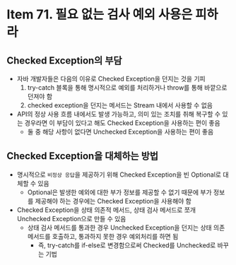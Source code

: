 # Item 71. 필요 없는 검사 예외 사용은 피하라

## Checked Exception의 부담

- 자바 개발자들은 다음의 이유로 Checked Exception을 던지는 것을 기피
    1. try-catch 블록을 통해 명시적으로 예외를 처리하거나 throw를 통해 바깥으로 던져야 함
    2. checked exception을 던지는 메서드는 Stream 내에서 사용할 수 없음
- API의 정상 사용 흐름 내에서도 발생 가능하고, 의미 있는 조치를 취해 복구할 수 있는 경우라면 이 부담이 있다고 해도 Checked Exception을 사용하는 편이 좋음
    - 둘 중 해당 사항이 없다면 Unchecked Exception을 사용하는 편이 좋음

## Checked Exception을 대체하는 방법

- 명시적으로 `비정상 응답`을 제공하기 위해 Checked Exception을 빈 Optional로 대체할 수 있음
    - Optional은 발생한 예외에 대한 부가 정보를 제공할 수 없기 때문에 부가 정보를 제공해야 하는 경우에는 Checked Exception을 사용해야 함
- Checked Exception을 상태 의존적 메서드, 상태 검사 메서드로 쪼개 Unchecked Exception으로 만들 수 있음
    - 상태 검사 메서드를 통과한 경우 Unchecked Exception을 던지는 상태 의존 메서드를 호출하고, 통과하지 못한 경우 예외처리를 하면 됨
        - 즉, try-catch를 if-else로 변경함으로써 Checked를 Unchecked로 바꾸는 기법
